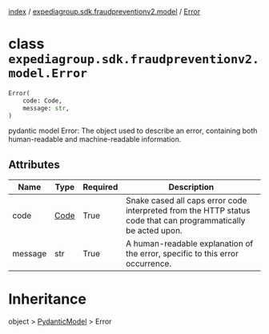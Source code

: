 [index](index.md) /
[expediagroup.sdk.fraudpreventionv2.model](expediagroup.sdk.fraudpreventionv2.model.md)
/ [Error](Error.md)

# class `expediagroup.sdk.fraudpreventionv2.model.Error`

```python
Error(
    code: Code,
    message: str,
)
```

pydantic model Error: The object used to describe an error, containing
both human-readable and machine-readable information.

## Attributes

| Name    | Type            | Required | Description                                                                                                    |
| ------- | --------------- | -------- | -------------------------------------------------------------------------------------------------------------- |
| code    | [Code](Code.md) | True     | Snake cased all caps error code interpreted from the HTTP status code that can programmatically be acted upon. |
| message | str             | True     | A human-readable explanation of the error, specific to this error occurrence.                                  |

# Inheritance

object > [PydanticModel](PydanticModel.md) > Error
